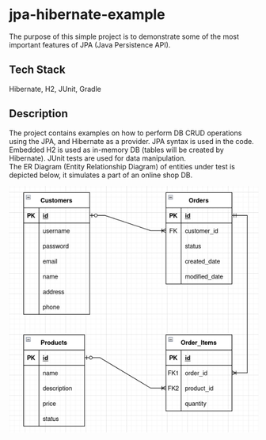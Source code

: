 # jpa-hibernate-example

The purpose of this simple project is to demonstrate some of the most important features of JPA (Java Persistence API).

## Tech Stack

Hibernate, H2, JUnit, Gradle

## Description

The project contains examples on how to perform DB CRUD operations using the JPA, and Hibernate as a provider. JPA syntax is used in the code. Embedded H2 is used as in-memory DB (tables will be created by Hibernate). JUnit tests are used for data manipulation.   
The ER Diagram (Entity Relationship Diagram) of entities under test is depicted below, it simulates a part of an online shop DB.

![Alt text](./src/main/resources/erd.png?raw=true)